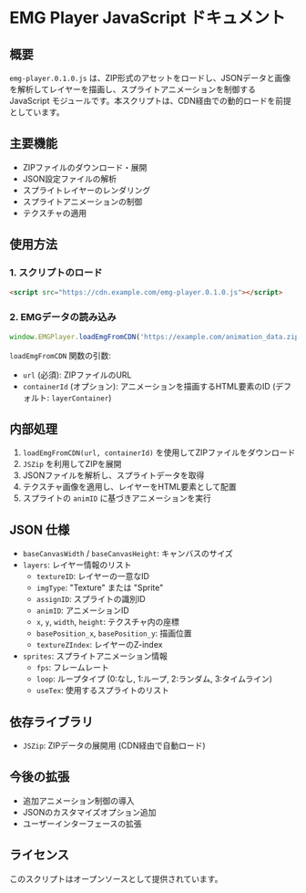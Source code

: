 # EMG Player JavaScript ドキュメント

## 概要
`emg-player.0.1.0.js` は、ZIP形式のアセットをロードし、JSONデータと画像を解析してレイヤーを描画し、スプライトアニメーションを制御する JavaScript モジュールです。本スクリプトは、CDN経由での動的ロードを前提としています。

## 主要機能
- ZIPファイルのダウンロード・展開
- JSON設定ファイルの解析
- スプライトレイヤーのレンダリング
- スプライトアニメーションの制御
- テクスチャの適用

## 使用方法
### 1. スクリプトのロード
```html
<script src="https://cdn.example.com/emg-player.0.1.0.js"></script>
```

### 2. EMGデータの読み込み
```javascript
window.EMGPlayer.loadEmgFromCDN('https://example.com/animation_data.zip', 'layerContainer');
```

`loadEmgFromCDN` 関数の引数:
- `url` (必須): ZIPファイルのURL
- `containerId` (オプション): アニメーションを描画するHTML要素のID (デフォルト: `layerContainer`)

## 内部処理
1. `loadEmgFromCDN(url, containerId)` を使用してZIPファイルをダウンロード
2. `JSZip` を利用してZIPを展開
3. JSONファイルを解析し、スプライトデータを取得
4. テクスチャ画像を適用し、レイヤーをHTML要素として配置
5. スプライトの `animID` に基づきアニメーションを実行

## JSON 仕様
- `baseCanvasWidth` / `baseCanvasHeight`: キャンバスのサイズ
- `layers`: レイヤー情報のリスト
  - `textureID`: レイヤーの一意なID
  - `imgType`: "Texture" または "Sprite"
  - `assignID`: スプライトの識別ID
  - `animID`: アニメーションID
  - `x`, `y`, `width`, `height`: テクスチャ内の座標
  - `basePosition_x`, `basePosition_y`: 描画位置
  - `textureZIndex`: レイヤーのZ-index
- `sprites`: スプライトアニメーション情報
  - `fps`: フレームレート
  - `loop`: ループタイプ (0:なし, 1:ループ, 2:ランダム, 3:タイムライン)
  - `useTex`: 使用するスプライトのリスト

## 依存ライブラリ
- `JSZip`: ZIPデータの展開用 (CDN経由で自動ロード)

## 今後の拡張
- 追加アニメーション制御の導入
- JSONのカスタマイズオプション追加
- ユーザーインターフェースの拡張

## ライセンス
このスクリプトはオープンソースとして提供されています。
